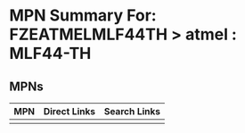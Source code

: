 



# MPN Summary For: FZEATMELMLF44TH > atmel : MLF44-TH

## MPNs
  

|MPN|Direct Links|Search Links|
| :--- | :--- | :--- |
||||
